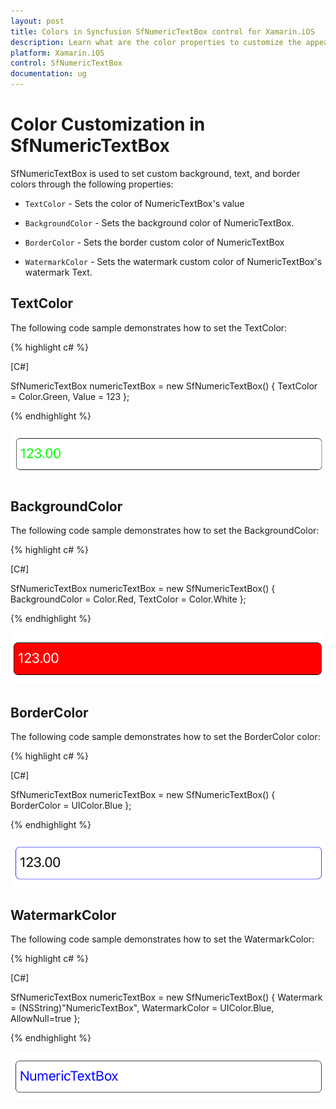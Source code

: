 ```yaml
---
layout: post
title: Colors in Syncfusion SfNumericTextBox control for Xamarin.iOS
description: Learn what are the color properties to customize the appearence of SfNumericTextBox in Xamarin.iOS platform.
platform: Xamarin.iOS
control: SfNumericTextBox
documentation: ug
---
```

# Color Customization in SfNumericTextBox

SfNumericTextBox is used to set custom background, text, and border colors through the following properties:

* `TextColor` - Sets the color of NumericTextBox's value

* `BackgroundColor` - Sets the background color of NumericTextBox.

* `BorderColor` - Sets the border custom color of NumericTextBox

* `WatermarkColor` - Sets the watermark custom color of NumericTextBox's watermark Text.

## TextColor

The following code sample demonstrates how to set the TextColor:

{% highlight c# %}

[C#]

SfNumericTextBox numericTextBox = new SfNumericTextBox()
{
	TextColor = Color.Green,
	Value = 123
};

{% endhighlight %}

![Display the NumericTextBox with TextColor](images/textcolor.png)

## BackgroundColor

The following code sample demonstrates how to set the BackgroundColor:

{% highlight c# %}

[C#]

SfNumericTextBox numericTextBox = new SfNumericTextBox()
{
	BackgroundColor = Color.Red,
	TextColor = Color.White
};

{% endhighlight %}

![Display the NumericTextBox with BackgroundColor](images/backgroundcolor.png)

## BorderColor

The following code sample demonstrates how to set the BorderColor color:

{% highlight c# %}

[C#]

SfNumericTextBox numericTextBox = new SfNumericTextBox()
{
	BorderColor = UIColor.Blue
};

{% endhighlight %}

![Display the NumericTextBox with BorderColor](images/bordercolor.png)

## WatermarkColor

The following code sample demonstrates how to set the WatermarkColor:

{% highlight c# %}

[C#]

SfNumericTextBox numericTextBox = new SfNumericTextBox()
{
	Watermark = (NSString)"NumericTextBox",
	WatermarkColor = UIColor.Blue,
	AllowNull=true
};

{% endhighlight %}

![Display the NumericTextBox with WatermarkColor](images/watermarkcolor.png)
